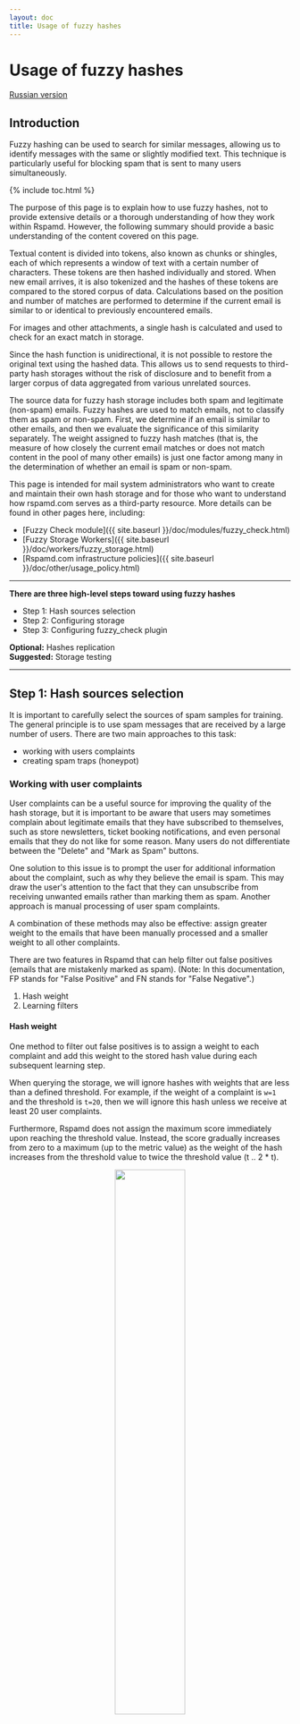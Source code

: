 ```yaml
---
layout: doc
title: Usage of fuzzy hashes
---
```


# Usage of fuzzy hashes

[Russian version](./fuzzy_storage.ru.html)

## Introduction

Fuzzy hashing can be used to search for similar messages, allowing us to identify messages with the same or slightly modified text. This technique is particularly useful for blocking spam that is sent to many users simultaneously.

{% include toc.html %}

The purpose of this page is to explain how to use fuzzy hashes, not to provide extensive details or a thorough understanding of how they work within Rspamd. However, the following summary should provide a basic understanding of the content covered on this page.

Textual content is divided into tokens, also known as chunks or shingles, each of which represents a window of text with a certain number of characters. These tokens are then hashed individually and stored. When new email arrives, it is also tokenized and the hashes of these tokens are compared to the stored corpus of data. Calculations based on the position and number of matches are performed to determine if the current email is similar to or identical to previously encountered emails.

For images and other attachments, a single hash is calculated and used to check for an exact match in storage.

Since the hash function is unidirectional, it is not possible to restore the original text using the hashed data. This allows us to send requests to third-party hash storages without the risk of disclosure and to benefit from a larger corpus of data aggregated from various unrelated sources.

The source data for fuzzy hash storage includes both spam and legitimate (non-spam) emails. Fuzzy hashes are used to match emails, not to classify them as spam or non-spam. First, we determine if an email is similar to other emails, and then we evaluate the significance of this similarity separately. The weight assigned to fuzzy hash matches (that is, the measure of how closely the current email matches or does not match content in the pool of many other emails) is just one factor among many in the determination of whether an email is spam or non-spam.

This page is intended for mail system administrators who want to create and maintain their own hash storage and for those who want to understand how rspamd.com serves as a third-party resource. More details can be found in other pages here, including:

- [Fuzzy Check module]({{ site.baseurl }}/doc/modules/fuzzy_check.html)
- [Fuzzy Storage Workers]({{ site.baseurl }}/doc/workers/fuzzy_storage.html)
- [Rspamd.com infrastructure policies]({{ site.baseurl }}/doc/other/usage_policy.html)

----

**There are three high-level steps toward using fuzzy hashes**

- Step 1: Hash sources selection
- Step 2: Configuring storage
- Step 3: Configuring fuzzy_check plugin

**Optional:** Hashes replication  
**Suggested:** Storage testing

----

## Step 1: Hash sources selection

It is important to carefully select the sources of spam samples for training. The general principle is to use spam messages that are received by a large number of users. There are two main approaches to this task:

- working with users complaints
- creating spam traps (honeypot)

### Working with user complaints

User complaints can be a useful source for improving the quality of the hash storage, but it is important to be aware that users may sometimes complain about legitimate emails that they have subscribed to themselves, such as store newsletters, ticket booking notifications, and even personal emails that they do not like for some reason. Many users do not differentiate between the "Delete" and "Mark as Spam" buttons.

One solution to this issue is to prompt the user for additional information about the complaint, such as why they believe the email is spam. This may draw the user's attention to the fact that they can unsubscribe from receiving unwanted emails rather than marking them as spam. Another approach is manual processing of user spam complaints.

A combination of these methods may also be effective: assign greater weight to the emails that have been manually processed and a smaller weight to all other complaints.

There are two features in Rspamd that can help filter out false positives (emails that are mistakenly marked as spam). (Note: In this documentation, FP stands for "False Positive" and FN stands for "False Negative".)

1. Hash weight
2. Learning filters

#### Hash weight

One method to filter out false positives is to assign a weight to each complaint and add this weight to the stored hash value during each subsequent learning step.

When querying the storage, we will ignore hashes with weights that are less than a defined threshold. For example, if the weight of a complaint is `w=1` and the threshold is `t=20`, then we will ignore this hash unless we receive at least 20 user complaints.

Furthermore, Rspamd does not assign the maximum score immediately upon reaching the threshold value. Instead, the score gradually increases from zero to a maximum (up to the metric value) as the weight of the hash increases from the threshold value to twice the threshold value (t .. 2 * t).

<center><img class="img-fluid" src="{{ site.baseurl }}/img/rspamd-fuzzy-1.png" width="50%"></center>

#### Learning filters

The second method for filtering out false positives based on user complaints involves writing conditions in the Lua language that can skip the learning process or modify the value of a hash for emails from specific domains, for example. These filters offer a wide range of possibilities, but they require manual writing and configuration.

### Configuring spam traps 

The "honeypot" method of improving the value of the hash storage involves using a mailbox that only receives spam emails and does not receive legitimate emails. The idea is that a large volume of fresh, guaranteed spam (possibly 100%) will be continually received, following current patterns, providing a vast corpus of fuzzy hash data for comparison with email received by live mailboxes. As mentioned earlier, user interpretation of spam can be somewhat error-prone. A corpus of user-reported spam is not as reliable as a spam trap, where matches are very likely to indicate that a new incoming email is also spam.

One way to set up a spam trap is to expose addresses to spammer databases, but not to legitimate users. This can be done by placing email addresses in a hidden *iframe* element on a popular website, for example. The element is not visible to users due to the *hidden* property or zero size, but it is visible to spam bots. This method is not as effective as it used to be, as spammers have learned how to avoid such traps.

Another way to create a trap is to find domains that were popular in the past but are no longer functional. These domain names can be found in many spam databases. Purchase these domains and allow all incoming mail to go to a catch-all address, where it is processed for fuzzy hashing and then discarded. In general, setting up your own traps like this is only practical for large mail systems, as it can be costly in terms of maintenance and direct expenses such as domain purchases.

----

## Step 2: Configuring storage

The Rspamd process that is responsible for fuzzy hash storage is called the [`fuzzy_storage`]({{ site.baseurl }}/doc/workers/fuzzy_storage.html) worker. The information here should be useful whether you are using local or remote storage.

This process performs the following functions which will be detailed below.

1. Data storage
1. Hash expiration
1. Access control (read and write)
1. Transport protocol encryption
1. Replication

The configuration for the `worker "fuzzy"` section begins in `/etc/rspamd/rspamd.conf`.  
An `.include` directive there links to `/etc/rspamd/local.d/worker-fuzzy.inc`, which is where local settings activate and configure this process. (Earlier documentation referred to `/etc/rspamd/rspamd.conf.local`.)


### Sample configuration

The following is a sample configuration for this fuzzy storage worker process, which will be explained and referred to below. Please refer to [this page]({{ site.baseurl }}/doc/workers/fuzzy_storage.html#configuration) for any settings not profiled here.

~~~hcl
worker "fuzzy" {
  # Socket to listen on (UDP and TCP from rspamd 1.3)
  bind_socket = "*:11335";

  # Number of processes to serve this storage (useful for read scaling)
  count = 4;

  # Backend ("sqlite" or "redis" - default "sqlite")
  backend = "sqlite";

  # sqlite: Where data file is stored (must be owned by rspamd user)
  database = "${DBDIR}/fuzzy.db";

  # Hashes storage time (3 months)
  expire = 90d;

  # Synchronize updates to the storage each minute
  sync = 1min;
}
~~~

This sample shows an entire section, not as you will see it in the file, but as it looks to the controller when the setting details are collected from all files (with the `.include` directive) : Be sure to put changes in the .inc file, without the `worker` wrapper.

By default, the fuzzy_storage process is not active, with the `count=-1` directive found in the core file. To activate fuzzy storage, the local .inc file gets the `count=4` directive as seen above.

The `expire` and `sync` values are related to database cleanup and performance, as described below.

Fuzzy storage works with hashes and not with email messages. A [worker/scanner process](/doc/workers/normal.html) or a [controller process](/doc/workers/controller.html) convert emails to hashes before connecting to this process for fuzzy processing. In this sample, we see the fuzzy storage process that operates on the sqlite database is listening on socket 11335 for UDP requests from the other processes to query or update the storage. 

<center><img class="img-fluid" src="{{ site.baseurl }}/img/rspamd-fuzzy-2.png" width="75%"></center>


### Data storage

The database engine, sqlite3, has some restrictions on the storage architecture that can impact performance. Specifically, sqlite cannot handle concurrent write requests well, which can lead to significant degradation in database performance.

To address this issue, Rspamd hash storage always writes to the database from a single process, the fuzzy storage worker. This process maintains an updates queue, while all other processes simply forward write requests from clients to this process. By default, the updates queue is written to disk once per minute, but this can be configured using the sync setting in the sample configuration.

This architecture is optimized for read requests and prioritizes them.


### Hash expiration

Another important function of the fuzzy storage worker is to remove obsolete hashes using the `expire` setting.

Spam patterns change as certain tactics become more or less effective. Spammers send out blasts of spam and, after a period of time ranging from days to months, they change the patterns because they know systems like this are analyzing their data. Since the "effective lifetime" of spam emails is always limited, there is no reason to store all hashes permanently. Based on experience, it is recommended to store hashes for no longer than about three months.

It is a good idea to compare the volume of hashes learned over a certain period with the available RAM. For example, 400,000 hashes may occupy about 100 MB, and 1.5 million hashes may occupy 500 MB. To avoid a significant performance degradation, it is not recommended to increase the storage size beyond the available RAM size. That is, do not rely on swap space or allocate too many resources to other processes. If you have a small volume of hashes suitable for learning, start with an expiration time of 90 days. If the volume of data over that time period results in an unacceptable amount of available RAM, such as peak-time available RAM going down to 20%, you may want to reduce the expiration time to 70 days and see if expiring data from storage releases a more acceptable amount of RAM.


### Access control

By default, Rspamd does not allow changes to the fuzzy storage. Any system that connects to the fuzzy_storage process via UDP must be authorized, and a list of trusted IP addresses and/or networks must be provided to enable learning. In practice, it is better to write from the local address only (127.0.0.1) because fuzzy storage uses UDP, which is not protected from source IP forgery.

~~~hcl
worker "fuzzy" {
  # Same options as before ...
  allow_update = ["127.0.0.1"];

  # or 10.0.0.0/8, for internal network
}
~~~

The `allow_update` setting is a comma-delimited array of strings, or a [map]({{ site.baseurl }}/doc/modules/multimap.html) of IP addresses, that are allowed to perform changes to fuzzy storage - You should also set `read_only` = no in your fuzzy_check plugin, see step 3 below.


### Transport protocol encryption

The fuzzy hashes protocol allows optional (opportunistic) or mandatory encryption based on public-key cryptography. This feature is useful for creating restricted storages where access is allowed exclusively to customers or other business partners who have a generated public key.

**How this works:**

- The configuration is modified in `/etc/rspamd/local.d/worker-fuzzy.inc` of the local system running the fuzzy_storage worker. One public/private keypair is set for each remote UDP client that will connect on port 11335.
- One unique **public** key is given to each unique client system, so that only that one system can use that one key.

<center><img class="img-fluid" src="{{ site.baseurl }}/img/rspamd-fuzzy-3.png" width="75%"></center>

The encryption architecture uses cryptobox construction: <https://nacl.cr.yp.to/box.html> and it is similar to the algorithm for end-to-end encryption used in the DNSCurve protocol: <https://dnscurve.org/>.

To configure transport encryption, create a keypair for the storage server, using the command `rspamadm keypair -u`. Each time this command is run, unique output is returned, as shown in this example (the order of the name=value pairs may change each time this is run) :

~~~hcl
keypair {
    pubkey = "og3snn8s37znxz53mr5yyyzktt3d5uczxecsp3kkrs495p4iaxzy";
    privkey = "o6wnij9r4wegqjnd46dyifwgf5gwuqguqxzntseectroq7b3gwty";
    id = "f5yior1ag3csbzjiuuynff9tczknoj9s9b454kuonqknthrdbwbqj63h3g9dht97fhp4a5jgof1eiifshcsnnrbj73ak8hkq6sbrhed";
    encoding = "base32";
    algorithm = "curve25519";
    type = "kex";
}
~~~

The  **public** `pubkey` should be copied manually to the remote host, or published in any way that guarantees the reliability (e.g. certified digital signature or HTTPS-site hosting). As always the **private** `privkey` should never be published or shared.

Each storage can use any number of keys simultaneously, one for each remote client (or a group of clients):

~~~hcl
worker "fuzzy" {
  # Same options as before ...
  keypair = [
  {
    pubkey = ...
    privkey = ...
  },
  {
    pubkey = ...
    privkey = ...
  },
  {
    pubkey = ...
    privkey = ...
  }
]
}
~~~

This mechanism is optional, but it can be made mandatory by adding the `encrypted_only` option. In this mode, client systems that do not have a valid public key will be unable to access the storage.

~~~hcl
worker "fuzzy" {
  # Same options as before ...
  encrypted_only = true;

  keypair = [ {
    ...
  } ]
  ...
}
~~~


### Hashes replication

Having a local copy of remote fuzzy storage can be useful in many situations. To facilitate this, Rspamd provides support for hash replication, which is handled by the fuzzy storage worker. Instructions for setting up replication can be found in Step 4 below.

----

## Step 3: Configuring `fuzzy_check` plugin

The `fuzzy_check` plugin is used by scanner processes for querying a storage, and by controller processes for learning fuzzy hashes.

Plugin functions:

1. Email processing and hash creation from email parts and attachments
2. Querying from and learning to storage
3. Transport Encryption

Learning is performing by `rspamc fuzzy_add` command:

```
$ rspamc -f 1 -w 10 fuzzy_add <message|directory|stdin>
```

The `-w` parameter is used to set the hash weight, as mentioned earlier, while the `-f` parameter specifies the flag number.

Flags enable the storage of hashes from different sources. For example, a hash may originate from a spam trap, another hash may be the result of user complaints, and a third hash may come from emails on a whitelist. Each flag can be associated with its own symbol and have a weight when checking emails:

<center><img class="img-fluid" src="{{ site.baseurl }}/img/rspamd-fuzzy-4.png" width="75%"></center>

A symbol name can be used instead of a numeric flag during learning, for example:

```
$ rspamc -S FUZZY_DENIED -w 10 fuzzy_add <message|directory|stdin>
```

The FUZZY_DENIED symbol is equivalent to flag=1, as defined in modules.d/fuzzy_check.conf. To match symbols with the corresponding flags you can use the `rule` section.

local.d/fuzzy_check.conf example:

~~~hcl
rule "local" {
    # Fuzzy storage server list
    servers = "localhost:11335";
    # Default symbol for unknown flags
    symbol = "LOCAL_FUZZY_UNKNOWN";
    # Additional mime types to store/check
    mime_types = ["*"];
    # Hash weight threshold for all maps
    max_score = 20.0;
    # Whether we can learn this storage
    read_only = no;
    # Ignore unknown flags
    skip_unknown = yes;
    # Hash generation algorithm
    algorithm = "mumhash";
    # Use direct hash for short texts
    short_text_direct_hash = true;

    # Map flags to symbols
    fuzzy_map = {
        LOCAL_FUZZY_DENIED {
            # Local threshold
            max_score = 20.0;
            # Flag to match
            flag = 11;
        }
        LOCAL_FUZZY_PROB {
            max_score = 10.0;
            flag = 12;
        }
        LOCAL_FUZZY_WHITE {
            max_score = 2.0;
            flag = 13;
        }
    }
}
~~~

local.d/fuzzy_group.conf example:

~~~hcl
max_score = 12.0;
symbols = {
    "LOCAL_FUZZY_UNKNOWN" {
        weight = 5.0;
        description = "Generic fuzzy hash match";
    }
    "LOCAL_FUZZY_DENIED" {
        weight = 12.0;
        description = "Denied fuzzy hash";
    }
    "LOCAL_FUZZY_PROB" {
        weight = 5.0;
        description = "Probable fuzzy hash";
    }
    "LOCAL_FUZZY_WHITE" {
        weight = -2.1;
        description = "Whitelisted fuzzy hash";
    }
}
~~~

Here are some useful options that can be set in the module:

One option is `max_score`, which specifies the threshold for a hash weight:

<center><img class="img-fluid" src="{{ site.baseurl }}/img/rspamd-fuzzy-1.png" width="50%"></center>

The `mime_types` option specifies which attachment types are checked (or learned) using this fuzzy rule. This option takes a list of valid types in the following format: `["type/subtype", "*/subtype", "type/*", "*"]`, where `*` represents any valid type. In practice, it can be useful to save the hashes for all `application/*` attachments. Texts and embedded images are implicitly checked by `fuzzy_check` plugin, so there is no need to add `image/*` in the list of scanned attachments. Note that attachments and images are searched for an exact match, while texts are matched using the approximate algorithm (shingles).

`read_only` is quite an important option required for storage learning. It is set to `read_only=true` by default, restricting thus a storage's learning:

~~~hcl
read_only = true; # disallow learning
read_only = false; # allow learning
~~~

`Encryption_key` parameter specifies the **public** key of a storage and enables encryption for all requests.

`Algorithm` parameter specifies the algorithm for generating hashes from text parts of emails (for attachments and images [blake2b](https://blake2.net/) is always used).

Initially, rspamd only supported the [siphash](https://en.wikipedia.org/wiki/SipHash) algorithm. However, this algorithm had some performance issues, particularly on older hardware (CPU models up to Intel Haswell). Subsequently, support was added for the following algorithms:

* `mumhash`
* `xxhash`
* `fasthash`

For the vast majority of configurations we recommend `mumhash` or `fasthash` (also called `fast`). These algorithms perform well on a wide range of platforms, and `mumhash` is currently the default for all new storage. `siphash` (also called `old`) is only supported for legacy purposes.

You can evaluate the performance of different algorithms yourself by [compiling the tests set]({{ site.baseurl }}/doc/developers/writing_tests.html) from rspamd sources:

```
$ make rspamd-test
```

Run the test suite of different variants of hash algorithms on a specific platform:

```
test/rspamd-test -p /rspamd/shingles
```

**Important note:** Changing this parameter **will result in losing all data in the fuzzy hash storage**, since only one algorithm can be used for each storage at a time. It is not possible to convert one type of hash to another, as hash functions are designed to be irreversible.

### Condition scripts for the learning

As the `fuzzy_check` plugin is responsible for learning, we create the script within its configuration. This script determines whether an email is suitable for learning. The script should return a Lua function with a single argument of type [`rspamd_task`]({{ site.baseurl }}/doc/lua/rspamd_task.html) type. The function should return a boolean value (`true` to learn, `false` to skip learning), or a pair consisting of a boolean value and a numeric value (to modify the hash flag value, if necessary). Parameter `learn_condition` is used to setup learn script. The most convenient way to set the script is to write it as a multiline string supported by `UCL`:

~~~hcl
# Fuzzy check plugin configuration snippet
learn_condition = <<EOD
return function(task)
  return true -- Always learn
end
EOD;
~~~

Here are some practical examples of useful scripts. For instance, if we want to restrict learning for messages that come from certain domains:

~~~lua
return function(task)
  local skip_domains = {
    'example.com',
    'google.com',
  }

  local from = task:get_from()

  if from and from[1] and from[1]['addr'] then
    for i,d in ipairs(skip_domains) do
      if string.find(from[1]['addr'], d) then
        return false
      end
    end
  end


end
~~~

It can also be useful to split hashes into different flags based on their source. For example, such sources may be encoded in the `X-Source` title. For instance, we have the following match between flags and sources:

* `honeypot` - "black" list: 1
* `users_unfiltered` - "gray" list: 2
* `users_filtered` - "black" list: 1
* `FP` - "white" list: 3

Then the script that provides this logic may be as following:

~~~lua
return function(task)
  local skip_headers = {
    ['X-Source'] = function(hdr)
      local sources = {
        honeypot = 1,
        users_unfiltered = 2,
        users_filtered = 1,
        FP = 3
      }
      local fl = sources[hdr]

      if fl then return true,fl end -- Return true + new flag
      return false
    end
  }

  for h,f in pairs(skip_headers) do
    local hdr = task:get_header(h) -- Check for interesting header
    if h then
      return f(hdr) -- Call its handler and return result
    end
  end

  return false -- Do not learn if specified header is missing
end
~~~

----

## Hashes replication

It is often desired to have a local copy of the remote storage. Rspamd supports replication for this purposes that is implemented in the hashes storage since version 1.3:

<center><img class="img-fluid" src="{{ site.baseurl }}/img/rspamd-fuzzy-5.png" width="75%"></center>

The hashes transfer is initiated by the replication **master**. It sends hash update commands, such as adding, modifying or deleting, to all specified slaves. Therefore, the slaves must be able to accept connections from the master. This should be taken into account when configuring the firewall.

By default, a slave listens on port 11335 over TCP to accept connections. Synchronization between the master and the slave is performed via the HTTP protocol with HTTPCrypt transport encryption. To prevent repeated or invalid updates, the slave checks the update version. If the master's version is less than or equal to the local version, the update is rejected. If the master is ahead of the slave by more than one version, the following message will appear in the slave's log file:

```
rspamd_fuzzy_mirror_process_update: remote revision: XX is newer more than 1 revision than ours: YY, cold sync is recommended
```

In this case we recommend to re-create the database through a "cold" synchronization.

### The "cold" synchronization

This procedure is used to initialize a new slave or to recover a slave after the communications with the master is interrupted.

To synchronize the master host you need to stop rspamd service and create a dump of hash database. In theory, you can skip this step, however, if a version of the master increases by more than one while database cloning, it will be required to repeat the procedure:

```
sqlite3 /var/lib/rspamd/fuzzy.db ".backup fuzzy.sql"
```

Afterwards, copy the output file `fuzzy.sql` to all the slaves (it can be done without stopping rspamd service on the slaves):

```
sqlite3 /var/lib/rspamd/fuzzy.db ".restore fuzzy.sql"
```

After all, you can run rspamd on the slaves and then switch on the master.

### Replication setup

You can set the replication in the hashes storage configuration file, namely `worker-fuzzy.inc`. Master replication is configured as follows:

~~~hcl
# Fuzzy storage worker configuration snippet
# Local keypair (rspamadm keypair -u)
sync_keypair {
    pubkey = "xxx";
    privkey = "ppp";
    encoding = "base32";
    algorithm = "curve25519";
    type = "kex";
}
# Remote slave
slave {
        name = "slave1";
        hosts = "slave1.example.com";
        key = "yyy";
}
slave {
        name = "slave2";
        hosts = "slave2.example.com";
        key = "zzz";
}
~~~

Let’s focus on configuring the encryption keys. Typically, rspamd automatically generates a keypair for clients and does not require any dedicated setup. However, in replication case, the master acts as the client, so you can set a specific (public) key on the slaves for better access control. The slaves will allow updates merely for hosts that are using this key. It is also possible to set allowed IP-addresses of the master, but public key based protection seems to be more reliable. Alternatively, you can combine these methods.

The slave setup looks similar:

~~~hcl
# Fuzzy storage worker configuration snippet
# We assume it is slave1 with pubkey 'yyy'
sync_keypair {
    pubkey = "yyy";
    privkey = "PPP";
    encoding = "base32";
    algorithm = "curve25519";
    type = "kex";
}

# Allow update from these hosts only
masters = "master.example.com";
# Also limit updates to this specific public key
master_key = "xxx";
~~~

To avoid conflicts with local hashes, you can set a flag translation from the master to the slave. For example, the following configuration can be used to translate the flags `1`, `2`, and `3` to `10`, `20`, and `30`, respectively:

~~~hcl
# Fuzzy storage worker configuration snippet
master_flags {
  "1" = 10;
  "2" = 20;
  "3" = 30;
};
~~~


## Storage testing

To test the storage you can use `rspamadm control fuzzystat` command:

```
Statistics for storage 73ee122ac2cfe0c4f12
invalid_requests: 6.69M
fuzzy_expired: 35.57k
fuzzy_found: (v0.6: 0), (v0.8: 0), (v0.9: 0), (v1.0+: 20.10M)
fuzzy_stored: 425.46k
fuzzy_shingles: (v0.6: 0), (v0.8: 41.78k), (v0.9: 23.60M), (v1.0+: 380.87M)
fuzzy_checked: (v0.6: 0), (v0.8: 95.29k), (v0.9: 55.47M), (v1.0+: 1.01G)

Keys statistics:
Key id: icy63itbhhni8
        Checked: 1.00G
        Matched: 18.29M
        Errors: 0
        Added: 1.81M
        Deleted: 0

        IPs stat:
        x.x.x.x
                Checked: 131.23M
                Matched: 1.85M
                Errors: 0
                Added: 0
                Deleted: 0

        x.x.x.x
                Checked: 119.86M
                ...
```

Primarily, a general storage statistics is shown, such as the number of stored and obsolete hashes, and the distribution of requests for client Protocol versions:

* `v0.6` - requests from rspamd 0.6 - 0.8 (older versions, compatibility is limited)
* `v0.8` - requests from rspamd 0.8 - 0.9 (partially compatible)
* `v0.9` - unencrypted requests from rspamd 0.9+ (fully compatible)
* `v1.1` - encrypted requests from rspamd 1.1+ (fully compatible)

And then detailed statistics is displayed for each of the keys configured in the storage and for the latest requested client IP-addresses. In conclusion, we see the overall statistics on IP-addresses.

To change the output from this command, you can use the following options:

* `-n`: display raw numbers without reduction
* `--short`: do not display detailed statistics on the keys and IP-addresses
* `--no-keys`: do not show statistics on keys
* `--no-ips`: do not show statistics on IP-addresses
* `--sort`: sort:
  + `checked`: by the number of trusted hashes (default)
  + `matched`: by the number of found hashes
  + `errors`: by the number of failed requests
  + `ip`: by IP-address lexicographically

e.g.

```
rspamadm control fuzzystat -n
```
